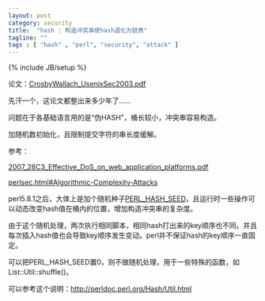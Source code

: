 ```yaml
---
layout: post
category: security
title:  "hash : 构造冲突串使hash退化为链表"
tagline: ""
tags : [ "hash" , "perl", "security", "attack" ] 
---
```

{% include JB/setup %}

论文：[CrosbyWallach_UsenixSec2003.pdf](http://www.cs.rice.edu/~scrosby/hash/CrosbyWallach_UsenixSec2003.pdf)

先汗一个，这论文都整出来多少年了……

问题在于各基础语言用的是“伪HASH”，桶长较小，冲突串容易构造。

加随机数初始化，且限制提交字符的串长度缓解。

参考：

[2007_28C3_Effective_DoS_on_web_application_platforms.pdf](http://events.ccc.de/congress/2011/Fahrplan/attachments/2007_28C3_Effective_DoS_on_web_application_platforms.pdf)

[perlsec.html#Algorithmic-Complexity-Attacks](http://perldoc.perl.org/perlsec.html#Algorithmic-Complexity-Attacks)

perl5.8.1之后，大体上是加个随机种子[PERL_HASH_SEED](http://perldoc.perl.org/perlrun.html#PERL_HASH_SEED)，且运行时一些操作可以动态改变hash值在桶内的位置，增加构造冲突串的复杂度。

由于这个随机处理，两次执行相同脚本，相同hash打出来的key顺序也不同。并且每次插入hash值也会导致key顺序发生变动。perl并不保证hash的key顺序一直固定。

可以把PERL_HASH_SEED置0，则不做随机处理，用于一些特殊的函数，如List::Util::shuffle()。

可以参考这个说明：http://perldoc.perl.org/Hash/Util.html
